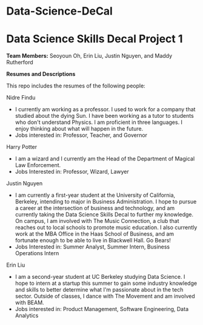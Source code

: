 # Data-Science-DeCal

# Data Science Skills Decal Project 1

**Team Members:** Seoyoun Oh, Erin Liu, Justin Nguyen, and Maddy Rutherford

**Resumes and Descriptions**  

This repo includes the resumes of the following people:

Nidre Findu
* I currently am working as a professor. I used to work for a company that studied about the dying Sun. I have been working as a tutor to students who don't understand Physics. I am proficient in three languages. I enjoy thinking about what will happen in the future.
* Jobs interested in: Professor, Teacher, and Governor

Harry Potter
* I am a wizard and I currently am the Head of the Department of Magical Law Enforcement.
* Jobs Interested in: Professor, Wizard, Lawyer

Justin Nguyen
* I am currently a first-year student at the University of California, Berkeley, intending to major in Business Administration. I hope to pursue a career at the intersection of business and technology, and am currently taking the Data Science Skills Decal to further my knowledge. On campus, I am involved with The Music Connection, a club that reaches out to local schools to promote music education. I also currently work at the MBA Office in the Haas School of Business, and am fortunate enough to be able to live in Blackwell Hall. Go Bears!
* Jobs Interested in: Summer Analyst, Summer Intern, Business Operations Intern

Erin Liu
* I am a second-year student at UC Berkeley studying Data Science. I hope to intern at a startup this summer to gain some industry knowledge and skills to better determine what I'm passionate about in the tech sector. Outside of classes, I dance with The Movement and am involved with BEAM.
* Jobs interested in: Product Management, Software Engineering, Data Analytics
